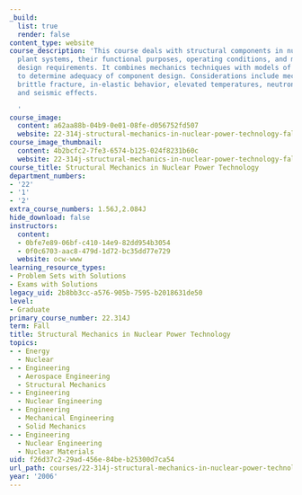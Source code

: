 ```yaml
---
_build:
  list: true
  render: false
content_type: website
course_description: 'This course deals with structural components in nuclear power
  plant systems, their functional purposes, operating conditions, and mechanical-structural
  design requirements. It combines mechanics techniques with models of material behavior
  to determine adequacy of component design. Considerations include mechanical loading,
  brittle fracture, in-elastic behavior, elevated temperatures, neutron irradiation,
  and seismic effects.

  '
course_image:
  content: a62aa88b-04b9-0e01-08fe-d056752fd507
  website: 22-314j-structural-mechanics-in-nuclear-power-technology-fall-2006
course_image_thumbnail:
  content: 4b2bcfc2-7fe3-6574-b125-024f8231b60c
  website: 22-314j-structural-mechanics-in-nuclear-power-technology-fall-2006
course_title: Structural Mechanics in Nuclear Power Technology
department_numbers:
- '22'
- '1'
- '2'
extra_course_numbers: 1.56J,2.084J
hide_download: false
instructors:
  content:
  - 0bfe7e89-06bf-c410-14e9-82dd954b3054
  - 0f0c6703-aac8-479d-1d72-bc35dd77e729
  website: ocw-www
learning_resource_types:
- Problem Sets with Solutions
- Exams with Solutions
legacy_uid: 2b8bb3cc-a576-905b-7595-b2018631de50
level:
- Graduate
primary_course_number: 22.314J
term: Fall
title: Structural Mechanics in Nuclear Power Technology
topics:
- - Energy
  - Nuclear
- - Engineering
  - Aerospace Engineering
  - Structural Mechanics
- - Engineering
  - Nuclear Engineering
- - Engineering
  - Mechanical Engineering
  - Solid Mechanics
- - Engineering
  - Nuclear Engineering
  - Nuclear Materials
uid: f26d37c2-29ad-456e-84be-b25300d7ca54
url_path: courses/22-314j-structural-mechanics-in-nuclear-power-technology-fall-2006
year: '2006'
---
```

